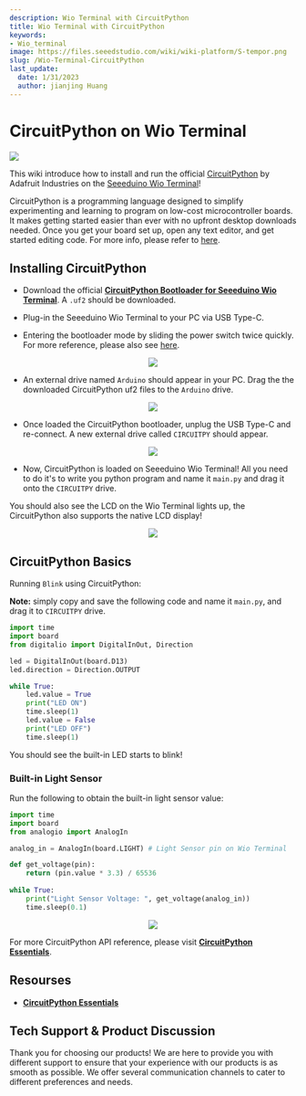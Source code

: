 ```yaml
---
description: Wio Terminal with CircuitPython
title: Wio Terminal with CircuitPython
keywords:
- Wio_terminal
image: https://files.seeedstudio.com/wiki/wiki-platform/S-tempor.png
slug: /Wio-Terminal-CircuitPython
last_update:
  date: 1/31/2023
  author: jianjing Huang
---
```

# CircuitPython on Wio Terminal

![](https://files.seeedstudio.com/wiki/Wio-Terminal-CircuitPython/cp-wt.png)

This wiki introduce how to install and run the official [CircuitPython](https://circuitpython.org/) by Adafruit Industries on the [Seeeduino Wio Terminal](https://www.seeedstudio.com/Wio-Terminal-p-4509.html)!

CircuitPython is a programming language designed to simplify experimenting and learning to program on low-cost microcontroller boards. It makes getting started easier than ever with no upfront desktop downloads needed. Once you get your board set up, open any text editor, and get started editing code. For more info, please refer to [here](https://learn.adafruit.com/welcome-to-circuitpython/what-is-circuitpython).

## Installing CircuitPython

- Download the official [**CircuitPython Bootloader for Seeeduino Wio Terminal**](https://circuitpython.org/board/seeeduino_wio_terminal/). A `.uf2` should be downloaded.

- Plug-in the Seeeduino Wio Terminal to your PC via USB Type-C.

- Entering the bootloader mode by sliding the power switch twice quickly. For more reference, please also see [here](https://wiki.seeedstudio.com/Wio-Terminal-Getting-Started/#faq).

<div align="center"><img width={500} src="https://files.seeedstudio.com/wiki/Wio-Terminal-CircuitPython/dfu.gif" /></div>

- An external drive named `Arduino` should appear in your PC. Drag the the downloaded CircuitPython uf2 files to the `Arduino` drive.

<div align="center"><img src="https://files.seeedstudio.com/wiki/Circuitpython-XIAO/df2.png" /></div>

- Once loaded the CircuitPython bootloader, unplug the USB Type-C and re-connect. A new external drive called `CIRCUITPY` should appear.

<div align="center"><img src="https://files.seeedstudio.com/wiki/Circuitpython-XIAO/df2-2.png" /></div>

- Now, CircuitPython is loaded on Seeeduino Wio Terminal! All you need to do it's to write you python program and name it `main.py` and drag it onto the `CIRCUITPY` drive.

You should also see the LCD on the Wio Terminal lights up, the CircuitPython also supports the native LCD display!

<div align="center"><img width={500} src="https://files.seeedstudio.com/wiki/Wio-Terminal-CircuitPython/LCD.gif" /></div>

## CircuitPython Basics

Running `Blink` using CircuitPython:

**Note:** simply copy and save the following code and name it `main.py`, and drag it to `CIRCUITPY` drive.

```py
import time
import board
from digitalio import DigitalInOut, Direction

led = DigitalInOut(board.D13)
led.direction = Direction.OUTPUT

while True:
    led.value = True
    print("LED ON")
    time.sleep(1)
    led.value = False
    print("LED OFF")
    time.sleep(1)
```

You should see the built-in LED starts to blink!

### Built-in Light Sensor

Run the following to obtain the built-in light sensor value:

```py
import time
import board
from analogio import AnalogIn

analog_in = AnalogIn(board.LIGHT) # Light Sensor pin on Wio Terminal

def get_voltage(pin):
    return (pin.value * 3.3) / 65536
 
while True:
    print("Light Sensor Voltage: ", get_voltage(analog_in))
    time.sleep(0.1)
```

<div align="center"><img src="https://files.seeedstudio.com/wiki/Wio-Terminal-CircuitPython/light.png" /></div>

For more CircuitPython API reference, please visit [**CircuitPython Essentials**](https://learn.adafruit.com/circuitpython-essentials/circuitpython-essentials).

## Resourses

- [**CircuitPython Essentials**](https://learn.adafruit.com/circuitpython-essentials/circuitpython-essentials)

## Tech Support & Product Discussion


Thank you for choosing our products! We are here to provide you with different support to ensure that your experience with our products is as smooth as possible. We offer several communication channels to cater to different preferences and needs.

<div class="button_tech_support_container">
<a href="https://forum.seeedstudio.com/" class="button_forum"></a> 
<a href="https://www.seeedstudio.com/contacts" class="button_email"></a>
</div>

<div class="button_tech_support_container">
<a href="https://discord.gg/eWkprNDMU7" class="button_discord"></a> 
<a href="https://github.com/Seeed-Studio/wiki-documents/discussions/69" class="button_discussion"></a>
</div>
